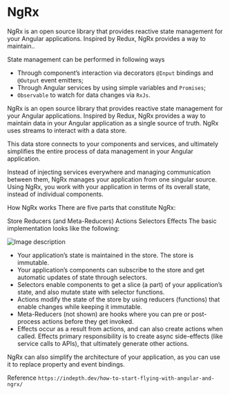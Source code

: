 # NgRx

NgRx is an open source library that provides reactive state management for your Angular applications. Inspired by Redux, NgRx provides a way to maintain..

State management can be performed in following ways

- Through component’s interaction via decorators `@Input` bindings and `@Output` event emitters;
- Through Angular services by using simple variables and `Promises`;
- `Observable` to watch for data changes via `RxJs`.

NgRx is an open source library that provides reactive state management for your Angular applications. Inspired by Redux, NgRx provides a way to maintain data in your Angular application as a single source of truth. NgRx uses streams to interact with a data store. 

This data store connects to your components and services, and ultimately simplifies the entire process of data management in your Angular application. 

Instead of injecting services everywhere and managing communication between them, NgRx manages your application from one singular source. Using NgRx, you work with your application in terms of its overall state, instead of individual components.


How NgRx works
There are five parts that constitute NgRx:

Store
Reducers (and Meta-Reducers)
Actions
Selectors
Effects
The basic implementation looks like the following:

![Image description](https://res.cloudinary.com/indepth-dev/image/upload/f_auto,fl_lossy,q_auto/local_media/2019/08/image-276.png)


- Your application’s state is maintained in the store. The store is immutable.
- Your application’s components can subscribe to the store and get automatic updates of state through selectors.
- Selectors enable components to get a slice (a part) of your application’s state, and also mutate state with selector functions.
- Actions modify the state of the store by using reducers (functions) that enable changes while keeping it immutable.
- Meta-Reducers (not shown) are hooks where you can pre or post-process actions before they get invoked.
- Effects occur as a result from actions, and can also create actions when called. Effects primary responsibility is to create async side-effects (like service calls to APIs), that ultimately generate other actions.

NgRx can also simplify the architecture of your application, as you can use it to replace property and event bindings.


Reference 
`https://indepth.dev/how-to-start-flying-with-angular-and-ngrx/`

